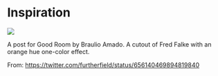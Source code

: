 # Inspiration

![](https://db-feed.s3.amazonaws.com/legacy/tumblr_o68xaifrFF1qfkfjvo1_1280.jpg)

A post for Good Room by Braulio Amado. A cutout of Fred Falke with an orange hue one-color effect.

From: https://twitter.com/furtherfield/status/656140469894819840